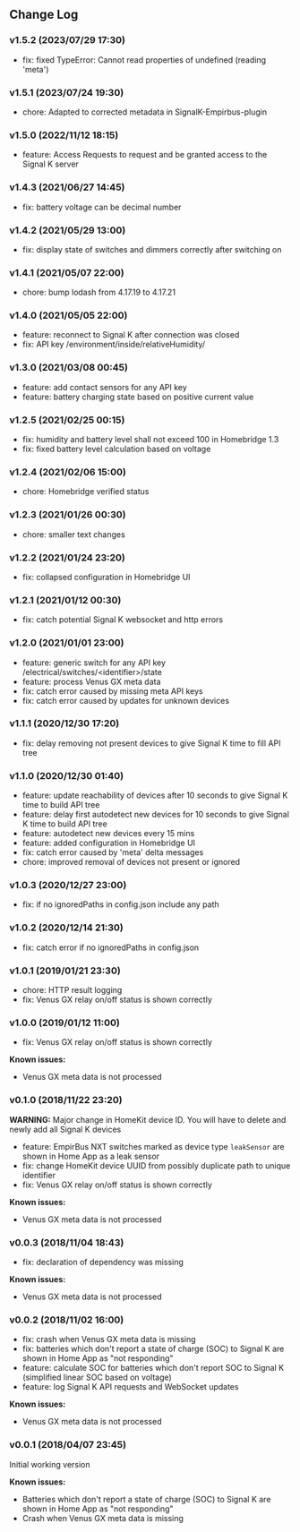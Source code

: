 ## Change Log

### v1.5.2 (2023/07/29 17:30)
- fix: fixed TypeError: Cannot read properties of undefined (reading 'meta')

### v1.5.1 (2023/07/24 19:30)
- chore: Adapted to corrected metadata in SignalK-Empirbus-plugin

### v1.5.0 (2022/11/12 18:15)
- feature: Access Requests to request and be granted access to the Signal K server

### v1.4.3 (2021/06/27 14:45)
- fix: battery voltage can be decimal number

### v1.4.2 (2021/05/29 13:00)
- fix: display state of switches and dimmers correctly after switching on

### v1.4.1 (2021/05/07 22:00)
- chore: bump lodash from 4.17.19 to 4.17.21

### v1.4.0 (2021/05/05 22:00)
- feature: reconnect to Signal K after connection was closed
- fix: API key /environment/inside/relativeHumidity/

### v1.3.0 (2021/03/08 00:45)
- feature: add contact sensors for any API key
- feature: battery charging state based on positive current value

### v1.2.5 (2021/02/25 00:15)
- fix: humidity and battery level shall not exceed 100 in Homebridge 1.3
- fix: fixed battery level calculation based on voltage

### v1.2.4 (2021/02/06 15:00)
- chore: Homebridge verified status

### v1.2.3 (2021/01/26 00:30)
- chore: smaller text changes

### v1.2.2 (2021/01/24 23:20)
- fix: collapsed configuration in Homebridge UI

### v1.2.1 (2021/01/12 00:30)
- fix: catch potential Signal K websocket and http errors

### v1.2.0 (2021/01/01 23:00)
- feature: generic switch for any API key /electrical/switches/\<identifier\>/state
- feature: process Venus GX meta data
- fix: catch error caused by missing meta API keys
- fix: catch error caused by updates for unknown devices

### v1.1.1 (2020/12/30 17:20)
- fix: delay removing not present devices to give Signal K time to fill API tree

### v1.1.0 (2020/12/30 01:40)
- feature: update reachability of devices after 10 seconds to give Signal K time to build API tree
- feature: delay first autodetect new devices for 10 seconds to give Signal K time to build API tree
- feature: autodetect new devices every 15 mins
- feature: added configuration in Homebridge UI
- fix: catch error caused by 'meta' delta messages  
- chore: improved removal of devices not present or ignored

### v1.0.3 (2020/12/27 23:00)
- fix: if no ignoredPaths in config.json include any path

### v1.0.2 (2020/12/14 21:30)
- fix: catch error if no ignoredPaths in config.json

### v1.0.1 (2019/01/21 23:30)
- chore: HTTP result logging
- fix: Venus GX relay on/off status is shown correctly

### v1.0.0 (2019/01/12 11:00)
- fix: Venus GX relay on/off status is shown correctly

**Known issues:**
- Venus GX meta data is not processed

### v0.1.0 (2018/11/22 23:20)
**WARNING:** Major change in HomeKit device ID. You will have to delete and newly add all Signal K devices
- feature: EmpirBus NXT switches marked as device type `leakSensor` are shown in Home App as a leak sensor
- fix: change HomeKit device UUID from possibly duplicate path to unique identifier
- fix: Venus GX relay on/off status is shown correctly

**Known issues:**
- Venus GX meta data is not processed

### v0.0.3 (2018/11/04 18:43)
- fix: declaration of dependency was missing

**Known issues:**
- Venus GX meta data is not processed

### v0.0.2 (2018/11/02 16:00)
- fix: crash when Venus GX meta data is missing
- fix: batteries which don't report a state of charge (SOC) to Signal K are shown in Home App as "not responding"
- feature: calculate SOC for batteries which don't report SOC to Signal K (simplified linear SOC based on voltage)
- feature: log Signal K API requests and WebSocket updates

**Known issues:**
- Venus GX meta data is not processed

### v0.0.1 (2018/04/07 23:45)
 Initial working version  

 **Known issues:**
 - Batteries which don't report a state of charge (SOC) to Signal K are shown in Home App as "not responding"
 - Crash when Venus GX meta data is missing
